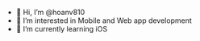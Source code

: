 - 👋 Hi, I’m @hoanv810
- 👀 I’m interested in Mobile and Web app development
- 🌱 I’m currently learning iOS

<!---
hoanv810/hoanv810 is a ✨ special ✨ repository because its `README.md` (this file) appears on your GitHub profile.
You can click the Preview link to take a look at your changes.
--->
